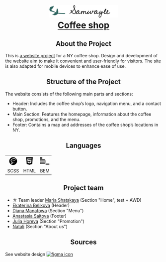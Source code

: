<h1 align="center"><a href="https://makfluffy575.github.io/1st_team_project/"><img src="https://github.com/makfluffy575/1st_team_project/blob/main/assets/icons/logo.svg" alt="logo" height="40"/> <br/> Coffee shop</a></h1>
<h2 align="center">About the Project</h2>
<p>This is <a href="https://makfluffy575.github.io/1st_team_project/">a website project</a> for a NY coffee shop. Design and development of the website aim to make it convenient and user-friendly for visitors. The site is also adapted for mobile devices to enhance ease of use.</p>
<h2 align="center">Structure of the Project</h2>
<p>The website consists of the following main parts and sections:</p>
<ul> 
  <li>Header: Includes the coffee shop’s logo, navigation menu, and a contact button.</li>
  <li>Main Section: Features the homepage, information about the coffee shop, promotions, and the menu.</li>
  <li>Footer: Contains a map and addresses of the coffee shop’s locations in NY.</li>
</ul>
<h2 align="center">Languages</h2>
<table>
  <tr>
    <th><img src="./assets/icons/readme_icons/sass.svg" alt="icon sass" height="25" /></th>
    <th><img src="./assets/icons/readme_icons/html.svg" alt="icon html" height="30"/></th>
    <th><img src="./assets/icons/readme_icons/bem.svg" alt="icon html" height="30"/></th>
  </tr>
  <tr>
    <td>SCSS</td>
    <td>HTML</td>
    <td>BEM</td>
  </tr>
</table>
<h2 align="center">Project team</h2>
<ul> 
  <li>&#9734; Team leader <a href="https://github.com/makfluffy575">Maria Shatskaya</a> (Section "Home", test + AWD)</li>
  <li><a href="https://github.com/belikovaekaterina">Ekaterina Belikova</a> (Header)</li>
  <li><a href="https://github.com/DianaManafowa">Diana Manafowa</a> (Section "Menu")</li>
  <li><a href="https://github.com/saitovaan35">Anastasia Saitova</a> (Footer)</li>
  <li><a href="https://github.com/Julia024">Julia Horeva</a> (Section "Promotion")</li>
  <li><a href="https://github.com/Natali1802">Natali</a> (Section "About us")</li>
</ul>
<h2 align="center">Sources</h2>
See website design <a href="https://www.figma.com/design/jQlz9F1iz0ysmazPkwwirI/Samwyle-(Community)-(Copy)?node-id=0-1&node-type=canvas&t=GdGy9NRuRdJRY4ET-0"> <img src="https://cdn4.iconfinder.com/data/icons/logos-brands-in-colors/3000/figma-logo-1024.png" alt="figma icon" height="40"/></a>

